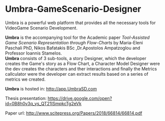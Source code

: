 # Umbra-GameScenario-Designer

Umbra is a powerful web platform that provides all the necessary tools for VideoGame Scenario Development. 

<b>Umbra</b> is the accompanying tool for the Academic paper <i>Tool-Assisted Game Scenario Representation through Flow-Charts</i> by Maria-Eleni Paschali PhD, Nikos Bafatakis BSc ,Dr.Apostolos Ampatzoglou and Professor Ioannis Stamelos.<br> <b>Umbra </b>consists of 3 sub-tools, a story Designer, which the developer creates the Game's story as a Flow Chart, a Character Model Designer were the dev creates the characters and ther interactions and finally the Metrics callculator were the developer can extract results based on a series of metrics we created.<br>


<b>Umbra</b> is hosted in: http://app.UmbraSD.com

Thesis presentation: https://drive.google.com/open?id=0B8h0v3q_ys_QT21ISmpkcTg2eVk

Paper url: http://www.scitepress.org/Papers/2018/66814/66814.pdf


